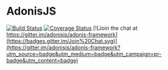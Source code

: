 # AdonisJS

[![Build Status](https://travis-ci.org/adonisjs/adonis-framework.svg?branch=develop)](https://travis-ci.org/adonisjs/adonis-framework) [![Coverage Status](https://coveralls.io/repos/adonisjs/adonis-framework/badge.svg?branch=develop&service=github)](https://coveralls.io/github/adonisjs/adonis-framework?branch=develop) [![Join the chat at https://gitter.im/adonisjs/adonis-framework](https://badges.gitter.im/Join%20Chat.svg)](https://gitter.im/adonisjs/adonis-framework?utm_source=badge&utm_medium=badge&utm_campaign=pr-badge&utm_content=badge)
